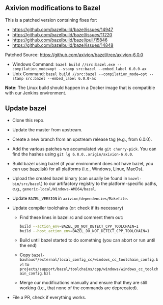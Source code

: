 ## Axivion modifications to Bazel

This is a patched version containing fixes for:
- <https://github.com/bazelbuild/bazel/issues/14947>
- <https://github.com/bazelbuild/bazel/issues/11220>
- <https://github.com/bazelbuild/bazel/pull/15846>
- <https://github.com/bazelbuild/bazel/issues/14848>

Patched Source: <https://github.com/axivion/bazel/tree/axivion-6.0.0>

- Windows Command: `bazel build //src:bazel.exe --compilation_mode=opt --stamp src:bazel --embed_label 6.0.0-ax`
- Unix Command: `bazel build //src:bazel --compilation_mode=opt --stamp src:bazel --embed_label 6.0.0-ax`

**Note:** The Linux build should happen in a Docker image that is compatible with our Jenkins environment.

## Update bazel
- Clone this repo.
- Update the master from upstream.
- Create a new branch from an upstream release tag (e.g., from 6.0.0).
- Add the various patches we accumulated via `git cherry-pick`. You can find the hashes using
`git lg 6.0.0..origin/axivion-6.0.0`.
- Build bazel using bazel (if your environment does not have bazel, you can use [bazelisk](https://github.com/bazelbuild/bazelisk)) for all platforms (i.e., Windows, Linux, MacOs).
- Upload the created bazel binary (can usually be found in `bazel-bin/src/bazel`) to our artifactory registry to the platform-specific paths, e.g., `generic-local/Windows-AMD64/bazel`.
- Update `BAZEL_VERSION` in `axivion/dependencies/Makefile`.
- Update compiler toolchains (or: check if its necessary)
  - Find these lines in bazel.rc and comment them out:

    ``` bash
    build --action_env=BAZEL_DO_NOT_DETECT_CPP_TOOLCHAIN=1
    build --host_action_env=BAZEL_DO_NOT_DETECT_CPP_TOOLCHAIN=1
    ```

  - Build until bazel started to do something (you can abort or run until the end)
  - Copy `bazel-bauhaus*/external/local_config_cc/windows_cc_toolchain_config.bzl` to `projects/support/bazel/toolchains/cpp/windows/windows_cc_toolchain_config.bzl`
  - Merge our modifications manually and ensure that they are still working (i.e., that none of the commands are deprecated).

- File a PR, check if everything works.




